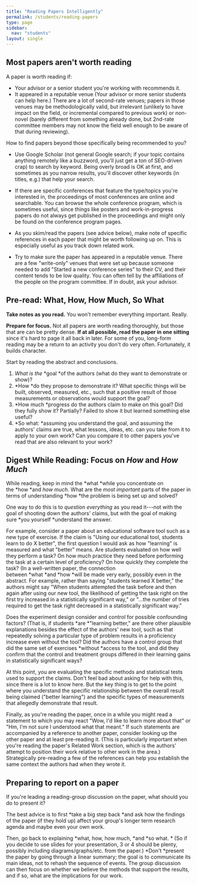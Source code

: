 ```yaml
---
title: "Reading Papers Intelligently"
permalink: /students/reading-papers
type: page
sidebar:
  nav: "students"
layout: single
---
```


Most papers aren't worth reading
--------------------------------

A paper is worth reading if:

-   Your advisor or a senior student you're working with recommends it.
-   It appeared in a reputable venue (Your advisor or more senior students can help here.) There are a lot of second-rate venues; papers in those venues may be methodologically valid, but irrelevant (unlikely to have impact on the field, or incremental compared to previous work) or non-novel (barely different from something already done, but 2nd-rate committee members may not know the field well enough to be aware of that during reviewing).

How to find papers beyond those specifically being recommended to you?

* Use Google Scholar (not general Google search; if your topic
contains anything remotely like a buzzword, you'll just get a ton of
SEO-driven crap) to search by keyword.  Being overly broad is OK at
first, and sometimes as you narrow results, you'll discover other
keywords (in titles, e.g.) that help your search.

* If there are specific conferences that feature the type/topics
you're interested in, the proceedings of most conferences are online
and searchable.  You can browse the whole conference program, which is
sometimes useful, since things like posters and work-in-progress
papers do not always get published in the proceedings and might only
be found on the conference program pages.

* As you skim/read the papers (see advice below), make note of
specific references in each paper that might be worth following up on.
This is especially useful as you track down related work.

* Try to make sure the paper has appeared in a reputable venue.  There
are a few "write-only" venues that were set up because someone needed
to add "Started a new conference series" to their CV, and their
content tends to be low quality.  You can often tell by the
affiliations of the people on the program committee.  If in doubt, ask
your advisor.

Pre-read: What, How, How Much, So What
--------------------------------------

**Take notes as you read.** You won't remember everything
important. Really.

**Prepare for focus.**  Not all papers are worth reading thoroughly,
but those that are can be pretty dense.  **If at all possible, read
the paper in one sitting** since it's hard to page it all back in
later.  For some of you, long-form reading may be a return to an
activity you don't do very often.  Fortunately, it builds character.

Start by reading the abstract and conclusions. 

1.  *What is the* *goal *of the authors (what do they want to demonstrate or show)? 
2.  *How *do they propose to demonstrate it? What specific things will be built, observed, measured, etc., such that a positive result of those measurements or observations would support the goal?
3.  *How much *progress do the authors claim to make on this goal? Did they fully show it? Partially? Failed to show it but learned something else useful?
4.  *So what: *assuming you understand the goal, and assuming the authors' claims are true, what lessons, ideas, etc. can you take from it to apply to your own work? Can you compare it to other papers you've read that are also relevant to your work?

Digest While Reading: Focus on *How* and *How Much*
---------------------------------------------------

While reading, keep in mind the *what *while you concentrate on the *how *and *how much*. What are the *most important* parts of the paper in terms of understanding *how *the problem is being set up and solved?

One way to do this is to *question everything* as you read it---not with the goal of shooting down the authors' claims, but with the goal of making sure *you yourself *understand the answer.

For example, consider a paper about an educational software tool such as a new type of exercise. If the claim is "Using our educational tool, students learn to do X better", the first question I would ask as how "learning" is measured and what "better" means. Are students evaluated on how well they perform a task? On how much practice they need before performing the task at a certain level of proficiency? On how quickly they complete the task? (In a well-written paper, the connection between *what *and *how *will be made very early, possibly even in the abstract. For example, rather than saying "students learned X better," the authors might say "When students attempted the task before and then again after using our new tool, the likelihood of getting the task right on the first try increased in a statistically significant way," or "...the number of tries required to get the task right decreased in a statistically significant way."

Does the experiment design consider and control for possible confounding factors? (That is, if students *are *"learning better," are there other plausible explanations besides the effect of the authors' new tool, such as that repeatedly solving a particular type of problem results in a proficiency increase even without the tool? Did the authors have a control group that did the same set of exercises *without *access to the tool, and did they confirm that the control and treatment groups differed in their learning gains in statistically significant ways?

At this point, you are evaluating the specific methods and statistical tests used to support the claims. Don't feel bad about asking for help with this, since there is a lot to know here. But the key thing is to get to the point where you understand the specific relationship between the overall result being claimed ("better learning") and the specific types of measurements that allegedly demonstrate that result.

Finally, as you're reading the paper, once in a while you might read a statement to which you may react "Wow, I'd like to learn more about that" or "Hm, I'm not sure I understood what that meant." If such statements are accompanied by a reference to another paper, consider looking up the other paper and at least pre-reading it. (This is particularly important when you're reading the paper's Related Work section, which is the authors' attempt to position their work relative to other work in the area.) Strategically pre-reading a few of the references can help you establish the same context the authors had when they wrote it.

Preparing to report on a paper
------------------------------

If you're leading a reading-group discussion on the paper, what should you do to present it?

The best advice is to first *take a big step back *and ask how the findings of the paper (if they hold up) affect your group's longer term research agenda and maybe even your own work.

Then, go back to explaining *what, how, how much, *and *so what. * (So if you decide to use slides for your presentation, 3 or 4 should be plenty, possibly including diagrams/graphs/etc. from the paper.) *Don't *present the paper by going through a linear summary; the goal is to communicate its main ideas, not to rehash the sequence of events. The group discussion can then focus on whether we believe the methods that support the results, and if so, what are the implications for our work.
